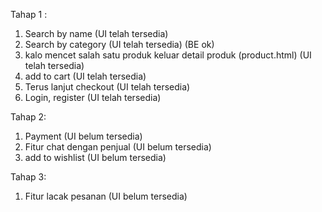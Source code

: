 Tahap 1 :

1. Search by name (UI telah tersedia)
2. Search by category (UI telah tersedia) (BE ok)
3. kalo mencet salah satu produk keluar detail produk (product.html) (UI telah tersedia)
4. add to cart (UI telah tersedia)
5. Terus lanjut checkout (UI telah tersedia)
6. Login, register (UI telah tersedia)


Tahap 2: 
1. Payment (UI belum tersedia)
2. Fitur chat dengan penjual (UI belum tersedia)
3. add to wishlist (UI belum tersedia)

Tahap 3:
1. Fitur lacak pesanan (UI belum tersedia)